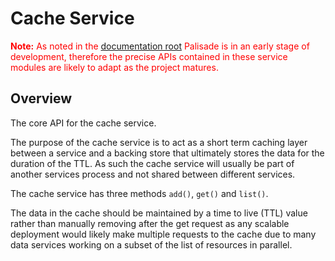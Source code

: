 # Cache Service

<span style="color:red">**Note:** As noted in the [documentation root](../../README.md) Palisade is in an early stage of development, therefore the precise APIs contained in these service modules are likely to adapt as the project matures.</span>

## Overview

The core API for the cache service.

The purpose of the cache service is to act as a short term caching layer between 
a service and a backing store that ultimately stores the data for the duration 
of the TTL. As such the cache service will usually be part of another services 
process and not shared between different services. 

The cache service has three methods `add()`, `get()` and `list()`.

The data in the cache should be maintained by a time to live (TTL) value rather than
manually removing after the get request as any scalable deployment would likely make
multiple requests to the cache due to many data services working on a subset
of the list of resources in parallel.